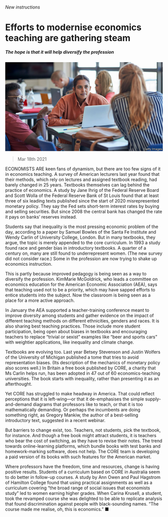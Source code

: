 ###### New instructions

# Efforts to modernise economics teaching are gathering steam 

##### The hope is that it will help diversify the profession 

![image](images/20210320_fnp503.jpg) 

> Mar 18th 2021 


ECONOMISTS ARE keen fans of dynamism, but there are too few signs of it in economics teaching. A survey of American lecturers last year found that their methods, which rely on lectures and assigned textbook reading, had barely changed in 25 years. Textbooks themselves can lag behind the practice of economics. A study by Jane Ihrig of the Federal Reserve Board and Scott Wolla of the Federal Reserve Bank of St Louis found that at least three of six leading texts published since the start of 2020 misrepresented monetary policy. They say the Fed sets short-term interest rates by buying and selling securities. But since 2008 the central bank has changed the rate it pays on banks’ reserves instead.


Students say that inequality is the most pressing economic problem of the day, according to a paper by Samuel Bowles of the Santa Fe Institute and Wendy Carlin of University College, London. But in many textbooks, they argue, the topic is merely appended to the core curriculum. In 1993 a study found race and gender bias in introductory textbooks. A quarter of a century on, many are still found to underrepresent women. (The new survey did not consider race.) Some in the profession are now trying to shake up economics instruction.



This is partly because improved pedagogy is being seen as a way to diversify the profession. KimMarie McGoldrick, who leads a committee on economics education for the American Economic Association (AEA), says that teaching used not to be a priority, which may have sapped efforts to entice students into the subject. Now the classroom is being seen as a place for a more active approach.


In January the AEA supported a teacher-training conference meant to improve diversity among students and gather evidence on the impact of different teaching methods on different ethnicities, genders and races. It is also sharing best teaching practices. Those include more student participation, being open about biases in textbooks and encouraging teachers to replace “trivial or sexist” examples like “beer and sports cars” with weightier applications, like inequality and climate change.


Textbooks are evolving too. Last year Betsey Stevenson and Justin Wolfers of the University of Michigan published a tome that tries to avoid representation biases. (Its description of the mechanics of monetary policy also scores well.) In Britain a free book published by CORE, a charity that Ms Carlin helps run, has been adopted in 47 out of 60 economics-teaching universities. The book starts with inequality, rather than presenting it as an afterthought.


Yet CORE has struggled to make headway in America. That could reflect perceptions that it is left-wing—or that it de-emphasises the simple supply-and-demand diagrams that professors like to teach, or that it is too mathematically demanding. Or perhaps the incumbents are doing something right, as Gregory Mankiw, the author of a best-selling introductory text, suggested in a recent webinar.


But barriers to change exist, too. Teachers, not students, pick the textbook, for instance. And though a free book might attract students, it is teachers who bear the cost of switching, as they have to revise their notes. The trend towards online-learning platforms, which bundle books with test banks and homework-marking software, does not help. The CORE team is developing a paid version of its books with such features for the American market.


Where professors have the freedom, time and resources, change is having positive results. Students of a curriculum based on CORE in Australia seem to do better in follow-up courses. A study by Ann Owen and Paul Hagstrom of Hamilton College found that using practical assignments as well as a curriculum covering “the broad range of social issues that economists study” led to women earning higher grades. When Carina Krusell, a student, took the revamped course she was delighted to be able to replicate analysis that found discrimination against people with black-sounding names. “The course made me realise, oh, this is economics.” ■

